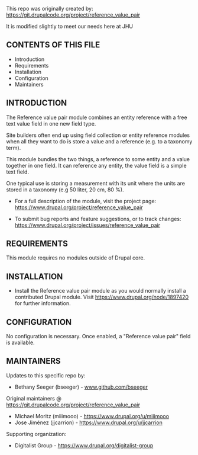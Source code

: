 This repo was originally created by: https://git.drupalcode.org/project/reference_value_pair

It is modified slightly to meet our needs here at JHU 


CONTENTS OF THIS FILE
---------------------

 * Introduction
 * Requirements
 * Installation
 * Configuration
 * Maintainers


INTRODUCTION
------------

The Reference value pair module combines an entity reference with a free text
value field in one new field type.

Site builders often end up using field collection or entity reference modules
when all they want to do is store a value and a reference (e.g. to a taxonomy
term).

This module bundles the two things, a reference to some entity and a value
together in one field. It can reference any entity, the value field is a simple
text field.

One typical use is storing a measurement with its unit where the units are
stored in a taxonomy (e.g 50 liter, 20 cm, 80 %).

 * For a full description of the module, visit the project page:
   https://www.drupal.org/project/reference_value_pair

 * To submit bug reports and feature suggestions, or to track changes:
   https://www.drupal.org/project/issues/reference_value_pair


REQUIREMENTS
------------

This module requires no modules outside of Drupal core.


INSTALLATION
------------

 * Install the Reference value pair module as you would normally install a
   contributed Drupal module. Visit https://www.drupal.org/node/1897420 for
   further information.


CONFIGURATION
-------------

No configuration is necessary. Once enabled, a "Reference value pair" field is
available.


MAINTAINERS
-----------

Updates to this specific repo by:

 * Bethany Seeger (bseeger) - www.github.com/bseeger
 
Original maintainers @ https://git.drupalcode.org/project/reference_value_pair

 * Michael Moritz (miiimooo) - https://www.drupal.org/u/miiimooo
 * Jose Jiménez (jjcarrion) - https://www.drupal.org/u/jjcarrion

Supporting organization:

 * Digitalist Group - https://www.drupal.org/digitalist-group
